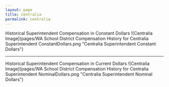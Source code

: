 ```yaml
---
layout: page
title: Centralia
permalink: centralia
---
```



Historical Superintendent Compensation in Constant Dollars
![Centralia Image](pages/WA School District Compensation History for Centralia Superintendent ConstantDollars.png "Centralia Superintendent Constant Dollars")

___

Historical Superintendent Compensation in Current Dollars
![Centralia Image](pages/WA School District Compensation History for Centralia Superintendent NominalDollars.png "Centralia Superintendent Nominal Dollars")